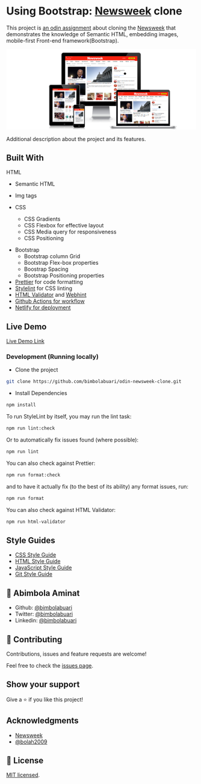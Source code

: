 # Using Bootstrap: [Newsweek](https://www.newsweek.com/) clone

This project is [an odin assignment](https://www.theodinproject.com/courses/html-and-css/lessons/using-bootstrap) about cloning the [Newsweek](https://www.newsweek.com/) that demonstrates the knowledge of Semantic HTML, embedding images, mobile-first Front-end framework(Bootstrap).

![screenshot](./image/Screenshot.png)

Additional description about the project and its features.

## Built With

HTML

- Semantic HTML
- Img tags

- CSS
  - CSS Gradients
  - CSS Flexbox for effective layout
  - CSS Media query for responsiveness
  - CSS Positioning

* Bootstrap
  - Bootstrap column Grid
  - Bootstrap Flex-box properties
  - Boostrap Spacing
  - Bootstrap Positioning properties
* [Prettier](https://prettier.io/) for code formatting
* [Stylelint](https://stylelint.io/) for CSS linting
* [HTML Validator](https://validator.w3.org/) and [Webhint](https://webhint.io/)
* [Github Actions for workflow](https://github.com/features/actions)
* [Netlify for deployment](https://app.netlify.com/)

## Live Demo

[Live Demo Link](https://bimbola-newsweek-clone.netlify.app/)

### Development (Running locally)

- Clone the project

```bash
git clone https://github.com/bimbolabuari/odin-newsweek-clone.git

```

- Install Dependencies

```bash
npm install
```

To run StyleLint by itself, you may run the lint task:

```bash
npm run lint:check
```

Or to automatically fix issues found (where possible):

```bash
npm run lint
```

You can also check against Prettier:

```bash
npm run format:check
```

and to have it actually fix (to the best of its ability) any format issues, run:

```bash
npm run format
```

You can also check against HTML Validator:

```bash
npm run html-validator
```

## Style Guides

- [CSS Style Guide](http://udacity.github.io/frontend-nanodegree-styleguide/css.html)
- [HTML Style Guide](http://udacity.github.io/frontend-nanodegree-styleguide/index.html)
- [JavaScript Style Guide](http://udacity.github.io/frontend-nanodegree-styleguide/javascript.html)
- [Git Style Guide](https://udacity.github.io/git-styleguide/)

## 👤 Abimbola Aminat

- Github: [@bimbolabuari](https://github.com/bimbolabuari)
- Twitter: [@bimbolabuari](https://twitter.com/bimbolabuari)
- Linkedin: [@bimbolabuari](https://www.linkedin.com/in/bimbolabuari/)

## 🤝 Contributing

Contributions, issues and feature requests are welcome!

Feel free to check the [issues page](../../issues).

## Show your support

Give a ⭐️ if you like this project!

## Acknowledgments

- [Newsweek](https://www.newsweek.com/)
- [@bolah2009](https://github.com/bolah2009)

## 📝 License

[MIT licensed](./LICENSE).
